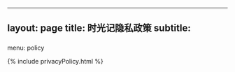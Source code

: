 
---
layout: page
title: 时光记隐私政策
subtitle: <h3></h3>
menu: policy
---

{% include privacyPolicy.html %}